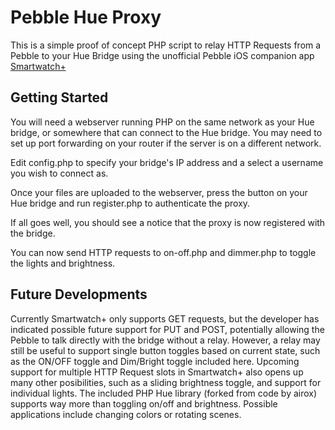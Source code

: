 Pebble Hue Proxy 
================

This is a simple proof of concept PHP script to relay HTTP Requests from a Pebble to your Hue Bridge using the unofficial Pebble iOS companion app [Smartwatch+](http://smartwatchplusapp.appspot.com/‎)

Getting Started
---------------

You will need a webserver running PHP on the same network as your Hue bridge, or somewhere that can connect to the Hue bridge.
You may need to set up port forwarding on your router if the server is on a different network.

Edit config.php to specify your bridge's IP address and a select a username you wish to connect as.

Once your files are uploaded to the webserver, press the button on your Hue bridge and run register.php to authenticate the proxy.

If all goes well, you should see a notice that the proxy is now registered with the bridge.

You can now send HTTP requests to on-off.php and dimmer.php to toggle the lights and brightness.

Future Developments
-------------------

Currently Smartwatch+ only supports GET requests, but the developer has indicated possible future support for PUT and POST, potentially allowing the Pebble to talk directly with the bridge without a relay. However, a relay may still be useful to support single button toggles based on current state, such as the ON/OFF toggle and Dim/Bright toggle included here. Upcoming support for multiple HTTP Request slots in Smartwatch+ also opens up many other posibilities, such as a sliding brightness toggle, and support for individual lights. The included PHP Hue library (forked from code by airox) supports way more than toggling on/off and brightness. Possible applications include changing colors or rotating scenes. 
